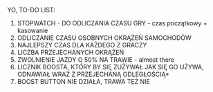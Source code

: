 YO, TO-DO LIST:

1) STOPWATCH - DO ODLICZANIA CZASU GRY - czas początkowy + kasowanie
2) ODLICZANIE CZASU OSOBNYCH OKRĄŻEŃ SAMOCHODÓW
3) NAJLEPSZY CZAS DLA KAŻDEGO Z GRACZY
4) LICZBA PRZEJECHANYCH OKRĄŻEŃ
5) ZWOLNIENIE JAZDY O 50% NA TRAWIE - almost there
6) LICZNIK BOOSTA, KTÓRY BY SIĘ ZUŻYWAŁ JAK SIĘ GO UŻYWA, ODNAWIAŁ WRAZ Z PRZEJECHANĄ ODLEGŁOŚCIĄ*
7) BOOST BUTTON NIE DZIAŁA, TRAWA TEŻ NIE

